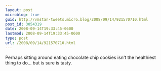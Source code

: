 ```yaml
---
layout: post
microblog: true
guid: http://vmstan-tweets.micro.blog/2008/09/14/921570710.html
post_id: 3054319
date: 2008-09-14T19:33:45-0600
lastmod: 2008-09-14T19:33:45-0600
type: post
url: /2008/09/14/921570710.html
---
```

Perhaps sitting around eating chocolate chip cookies isn't the healthiest thing to do... but is sure is tasty.
